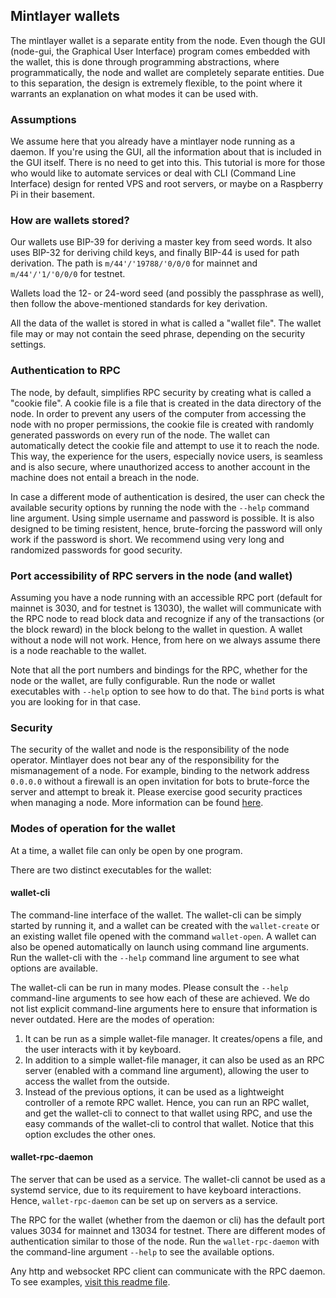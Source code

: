 ## Mintlayer wallets

The mintlayer wallet is a separate entity from the node. Even though the GUI (node-gui, the Graphical User Interface) program comes embedded with the wallet, this is done through programming abstractions, where programmatically, the node and wallet are completely separate entities. Due to this separation, the design is extremely flexible, to the point where it warrants an explanation on what modes it can be used with.

### Assumptions

We assume here that you already have a mintlayer node running as a daemon. If you're using the GUI, all the information about that is included in the GUI itself. There is no need to get into this. This tutorial is more for those who would like to automate services or deal with CLI (Command Line Interface) design for rented VPS and root servers, or maybe on a Raspberry Pi in their basement.

### How are wallets stored?

Our wallets use BIP-39 for deriving a master key from seed words. It also uses BIP-32 for deriving child keys, and finally BIP-44 is used for path derivation. The path is `m/44'/'19788/'0/0/0` for mainnet and `m/44'/'1/'0/0/0` for testnet.

Wallets load the 12- or 24-word seed (and possibly the passphrase as well), then follow the above-mentioned standards for key derivation.

All the data of the wallet is stored in what is called a "wallet file". The wallet file may or may not contain the seed phrase, depending on the security settings.

### Authentication to RPC

The node, by default, simplifies RPC security by creating what is called a "cookie file". A cookie file is a file that is created in the data directory of the node. In order to prevent any users of the computer from accessing the node with no proper permissions, the cookie file is created with randomly generated passwords on every run of the node. The wallet can automatically detect the cookie file and attempt to use it to reach the node. This way, the experience for the users, especially novice users, is seamless and is also secure, where unauthorized access to another account in the machine does not entail a breach in the node.

In case a different mode of authentication is desired, the user can check the available security options by running the node with the `--help` command line argument. Using simple username and password is possible. It is also designed to be timing resistent, hence, brute-forcing the password will only work if the password is short. We recommend using very long and randomized passwords for good security.

### Port accessibility of RPC servers in the node (and wallet)

Assuming you have a node running with an accessible RPC port (default for mainnet is 3030, and for testnet is 13030), the wallet will communicate with the RPC node to read block data and recognize if any of the transactions (or the block reward) in the block belong to the wallet in question. A wallet without a node will not work. Hence, from here on we always assume there is a node reachable to the wallet.

Note that all the port numbers and bindings for the RPC, whether for the node or the wallet, are fully configurable. Run the node or wallet executables with `--help` option to see how to do that. The `bind` ports is what you are looking for in that case.


### Security

The security of the wallet and node is the responsibility of the node operator. Mintlayer does not bear any of the responsibility for the mismanagement of a node. For example, binding to the network address `0.0.0.0` without a firewall is an open invitation for bots to brute-force the server and attempt to break it. Please exercise good security practices when managing a node. More information can be found [here](/build-tools/linux-systemd-service/README.md).

### Modes of operation for the wallet

At a time, a wallet file can only be open by one program.

There are two distinct executables for the wallet:

#### wallet-cli

The command-line interface of the wallet. The wallet-cli can be simply started by running it, and a wallet can be created with the `wallet-create` or an existing wallet file opened with the command `wallet-open`. A wallet can also be opened automatically on launch using command line arguments. Run the wallet-cli with the `--help` command line argument to see what options are available.

The wallet-cli can be run in many modes. Please consult the `--help` command-line arguments to see how each of these are achieved. We do not list explicit command-line arguments here to ensure that information is never outdated. Here are the modes of operation:

1. It can be run as a simple wallet-file manager. It creates/opens a file, and the user interacts with it by keyboard.
2. In addition to a simple wallet-file manager, it can also be used as an RPC server (enabled with a command line argument), allowing the user to access the wallet from the outside.
3. Instead of the previous options, it can be used as a lightweight controller of a remote RPC wallet. Hence, you can run an RPC wallet, and get the wallet-cli to connect to that wallet using RPC, and use the easy commands of the wallet-cli to control that wallet. Notice that this option excludes the other ones.

#### wallet-rpc-daemon

The server that can be used as a service. The wallet-cli cannot be used as a systemd service, due to its requirement to have keyboard interactions. Hence, `wallet-rpc-daemon` can be set up on servers as a service.

The RPC for the wallet (whether from the daemon or cli) has the default port values 3034 for mainnet and 13034 for testnet. There are different modes of authentication similar to those of the node. Run the `wallet-rpc-daemon` with the command-line argument `--help` to see the available options.

Any http and websocket RPC client can communicate with the RPC daemon. To see examples, [visit this readme file](wallet-rpc-daemon/README.md).
